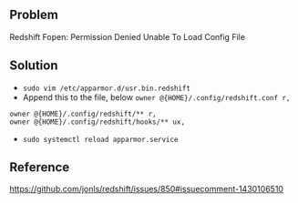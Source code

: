 ## Problem

Redshift Fopen: Permission Denied Unable To Load Config File

## Solution

- `sudo vim /etc/apparmor.d/usr.bin.redshift `
- Append this to the file, below `owner @{HOME}/.config/redshift.conf r,`

```
owner @{HOME}/.config/redshift/** r,
owner @{HOME}/.config/redshift/hooks/** ux,
```

- `sudo systemctl reload apparmor.service`

## Reference

https://github.com/jonls/redshift/issues/850#issuecomment-1430106510

